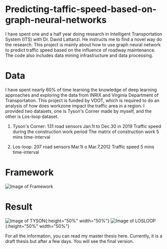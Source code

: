 # Predicting-taffic-speed-based-on-graph-neural-networks

I have spent one and a half year doing research in Intelligent Transportation System (ITS) with Dr. David Lattanzi. He instructs me to find a novel way do the research. 
This project is mainly about how to use graph neural network to predict traffic speed based on the influence of roadway maintenance. The code also includes data mining infrastructure and data processing.

# Data

I have spent nearly 60% of time learning the knowledge of deep learning approaches and exploring the data from INRIX and Virginia Department of Transportation. This project is funded by VDOT, which is required to do an analysis of how does workzone impact the traffic area in a region.
I provided two datasets, one is Tyson's Corner made by myself, and the other is Los-loop dataset.
  1. Tyson's Corner:
    131 road sensors
    Jan.1t to Dec.30 in 2019
    Traffic speed during the construction work period
    The matrix of construction work
    5 mins time-interval
    
  2. Los-loop:
    207 road sensors
    Mar.1t o Mar.7,2012
    Traffic speed
    5 mins time-interval
 
# Framework

![Image of Framework](https://github.com/yuanjielu96/Predicting-taffic-speed-based-on-graph-neural-networks/blob/main/picture/framework.png)

# Result

![Image of TYSON](https://github.com/yuanjielu96/Predicting-taffic-speed-based-on-graph-neural-networks/blob/main/picture/TYSON.png){:height="50%" width="50%"}
![Image of LOSLOOP](https://github.com/yuanjielu96/Predicting-taffic-speed-based-on-graph-neural-networks/blob/main/picture/STGCN.png){:height="50%" width="50%"}

For all the information, you can read my master thesis here. Currently, it is a draft thesis but after a few days. You will see the final version.



